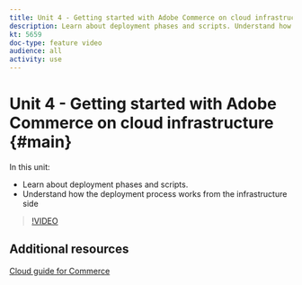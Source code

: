 ```yaml
---
title: Unit 4 - Getting started with Adobe Commerce on cloud infrastructure
description: Learn about deployment phases and scripts. Understand how the deployment process works from the infrastructure side​.
kt: 5659
doc-type: feature video
audience: all
activity: use
---
```


# Unit 4 - Getting started with Adobe Commerce on cloud infrastructure {#main}

In this unit:

- Learn about deployment phases and scripts. 
- Understand how the deployment process works from the infrastructure side​

>[!VIDEO](https://video.tv.adobe.com/v/35695?quality=12&learn=on)

## Additional resources

[Cloud guide for Commerce](https://devdocs.magento.com/cloud/bk-cloud.html)
